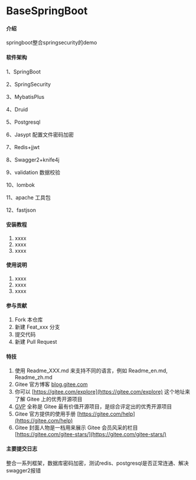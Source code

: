 # BaseSpringBoot

#### 介绍
springboot整合springsecurity的demo

#### 软件架构
1、SpringBoot

2、SpringSecurity

3、MybatisPlus

4、Druid

5、Postgresql

6、Jasypt 配置文件密码加密

7、Redis+jjwt

8、Swagger2+knife4j

9、validation 数据校验

10、lombok

11、apache 工具包

12、fastjson




#### 安装教程

1.  xxxx
2.  xxxx
3.  xxxx

#### 使用说明

1.  xxxx
2.  xxxx
3.  xxxx

#### 参与贡献

1.  Fork 本仓库
2.  新建 Feat_xxx 分支
3.  提交代码
4.  新建 Pull Request


#### 特技

1.  使用 Readme\_XXX.md 来支持不同的语言，例如 Readme\_en.md, Readme\_zh.md
2.  Gitee 官方博客 [blog.gitee.com](https://blog.gitee.com)
3.  你可以 [https://gitee.com/explore](https://gitee.com/explore) 这个地址来了解 Gitee 上的优秀开源项目
4.  [GVP](https://gitee.com/gvp) 全称是 Gitee 最有价值开源项目，是综合评定出的优秀开源项目
5.  Gitee 官方提供的使用手册 [https://gitee.com/help](https://gitee.com/help)
6.  Gitee 封面人物是一档用来展示 Gitee 会员风采的栏目 [https://gitee.com/gitee-stars/](https://gitee.com/gitee-stars/)

#### 主要提交日志

整合一系列框架，数据库密码加密，测试redis、postgresql是否正常连通、解决swagger2报错